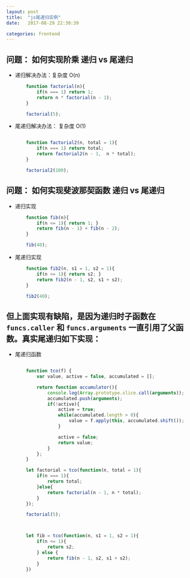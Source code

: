 ```yaml
---
layout: post
title:  "js尾递归实例"
date:   2017-08-29 22:30:39

categories: frontend
---
```



## 问题： 如何实现阶乘 递归 vs 尾递归

+ 递归解决办法：复杂度 O(n)

	```javascript
		function factorial(n){
			if(n === 1) return 1;
			return n * factorial(n - 1);
		}

		factorial(5);
	```

+ 尾递归解决办法： 复杂度 O(1)

	```javascript

		function factorial2(n, total = 1){
			if(n === 1) return total;
			return factorial2(n - 1,  n * total);
		}

		factorial2(100);
	
	```

## 问题： 如何实现斐波那契函数 递归 vs 尾递归

+ 递归实现
	```javascript
		function fib(n){
			if(n <= 1){ return 1; }
			return fib(n - 1) + fib(n - 2);
		}

		fib(40);
	```

+ 尾递归实现
	```javascript
		function fib2(n, s1 = 1, s2 = 1){
			if(n <= 1){ return s2; }
			return fib2(n - 1, s2, s1 + s2);
		}

		fib2(40);
	```

## 	但上面实现有缺陷，是因为递归时子函数在 `funcs.caller` 和 `funcs.arguments` 一直引用了父函数。真实尾递归如下实现：

+ 尾递归函数
	```javascript

		function tco(f) {
			var value, active = false, accumulated = [];

			return function accumulator(){
				console.log(Array.prototype.slice.call(arguments));
				accumulated.push(arguments);
				if(!active){
					active = true;
					while(accumulated.length > 0){
						value = f.apply(this, accumulated.shift());
					}

					active = false;
					return value;
				}
			};
		}

		let factorial = tco(function(n, total = 1){
			if(n === 1){
				return total;
			}else{
				return factorial(n - 1, n * total);
			}
		});

		factorial(5);



		let fib = tco(function(n, s1 = 1, s2 = 1){
			if(n <= 1){
				return s2;
			} else {
				return fib(n - 1, s2, s1 + s2);
			}
		})
	```
